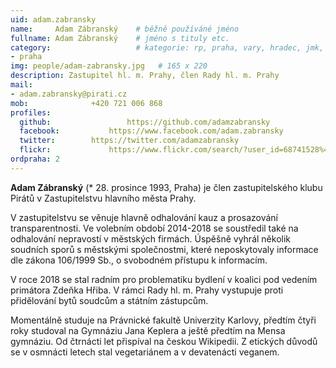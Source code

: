 ```yaml
---
uid: adam.zabransky
name:     Adam Zábranský  	# běžně používáné jméno
fullname: Adam Zábranský  	# jméno s tituly etc.
category:                 	# kategorie: rp, praha, vary, hradec, jmk, senat
- praha
img: people/adam-zabransky.jpg   # 165 x 220
description: Zastupitel hl. m. Prahy, člen Rady hl. m. Prahy             	# kratký popis, max 160 znaků
mail:
- adam.zabransky@pirati.cz
mob:			  +420 721 006 868
profiles:
  github:                 https://github.com/adamzabransky
  facebook: 		  https://www.facebook.com/adam.zabransky
  twitter: 		  https://twitter.com/adamzabransky
  flickr:     		  https://www.flickr.com/search/?user_id=68741528%40N03&sort=date-taken-desc&view_all=1&text=adam%20z%C3%A1bransk%C3%BD
ordpraha: 2
---
```


**Adam Zábranský** (* 28. prosince 1993, Praha) je člen zastupitelského klubu Pirátů v Zastupitelstvu hlavního města Prahy. 

V zastupitelstvu se věnuje hlavně odhalování kauz a prosazování transparentnosti. Ve volebním období 2014-2018 se soustředil také na odhalování nepravostí v městských firmách. Úspěšně vyhrál několik soudních sporů s městskými společnostmi, které neposkytovaly informace dle zákona 106/1999 Sb., o svobodném přístupu k informacím.

V roce 2018 se stal radním pro problematiku bydlení v koalici pod vedením primátora Zdeňka Hřiba. V rámci Rady hl. m. Prahy vystupuje proti přidělování bytů soudcům a státním zástupcům. 

Momentálně studuje na Právnické fakultě Univerzity Karlovy, předtím čtyři roky studoval na Gymnáziu Jana Keplera a ještě předtím na Mensa gymnáziu. Od čtrnácti let přispíval na českou Wikipedii. Z etických důvodů se v osmnácti letech stal vegetariánem a v devatenácti veganem. 
